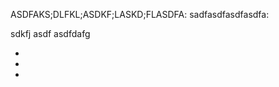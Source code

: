 ASDFAKS;DLFKL;ASDKF;LASKD;FLASDFA:
sadfasdfasdfasdfa:


sdkfj 
asdf 
asdfdafg
<div class="nihao">
	<ul>
		<li></li>
		<li></li>
		<li></li>
	</ul>
</div>
